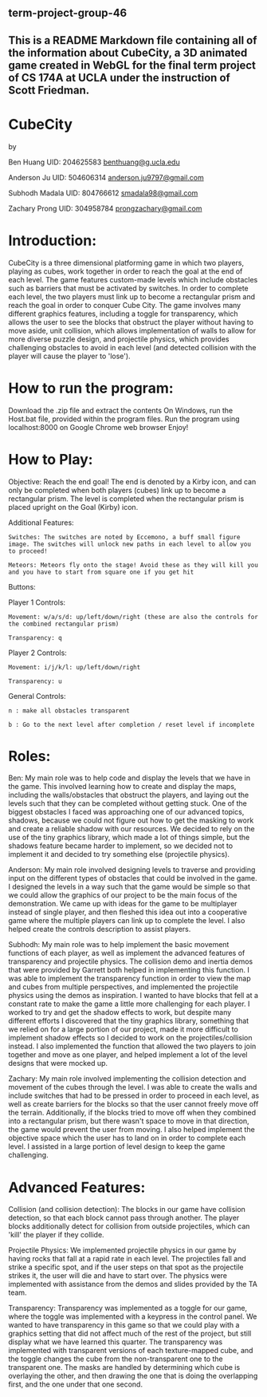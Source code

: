 ## term-project-group-46
## This is a README Markdown file containing all of the information about CubeCity, a 3D animated game created in WebGL for the final term project of CS 174A at UCLA under the instruction of Scott Friedman.

# CubeCity 

by 

Ben Huang UID: 204625583  benthuang@g.ucla.edu

Anderson Ju  UID: 504606314 anderson.ju9797@gmail.com

Subhodh Madala UID: 804766612 smadala98@gmail.com

Zachary Prong  UID: 304958784 prongzachary@gmail.com


# Introduction:

CubeCity is a three dimensional platforming game in which two players, playing as cubes, work together in order to reach the goal at the end of each level. The game features custom-made levels which include obstacles such as barriers that must be activated by switches. In order to complete each level, the two players must link up to become a rectangular prism and reach the goal in order to conquer Cube City. 
The game involves many different graphics features, including a toggle for transparency, which allows the user to see the blocks that obstruct the player without having to move aside, unit collision, which allows implementation of walls to allow for more diverse puzzle design, and projectile physics, which provides challenging obstacles to avoid in each level (and detected collision with the player will cause the player to 'lose').

# How to run the program:

Download the .zip file and extract the contents
On Windows, run the Host.bat file, provided within the program files. 
Run the program using localhost:8000 on Google Chrome web browser
Enjoy!


# How to Play: 


Objective: 
	Reach the end goal! The end is denoted by a Kirby icon, and can only be completed when both players (cubes) link up to become a rectangular prism. The level is completed when the rectangular prism is placed upright on the Goal (Kirby) icon. 

Additional Features: 

	Switches: The switches are noted by Eccemono, a buff small figure image. The switches will unlock new paths in each level to allow you to proceed!
	
	Meteors: Meteors fly onto the stage! Avoid these as they will kill you and you have to start from square one if you get hit
	
	
Buttons: 

Player 1 Controls:

	Movement: w/a/s/d: up/left/down/right (these are also the controls for the combined rectangular prism)
	
	Transparency: q
	
Player 2 Controls: 

	Movement: i/j/k/l: up/left/down/right
	
	Transparency: u
	
General Controls: 

	n : make all obstacles transparent
	
	b : Go to the next level after completion / reset level if incomplete


# Roles:

Ben: 
	My main role was to help code and display the levels that we have in the game. This involved learning how to create and display the maps, including the walls/obstacles that obstruct the players, and laying out the levels such that they can be completed without getting stuck. One of the biggest obstacles I faced was approaching one of our advanced topics, shadows, because we could not figure out how to get the masking to work and create a reliable shadow with our resources. We decided to rely on the use of the tiny graphics library, which made a lot of things simple, but the shadows feature became harder to implement, so we decided not to implement it and decided to try something else (projectile physics).

Anderson: 
	My main role involved designing levels to traverse and providing input on the different types of obstacles that could be involved in the game. I designed the levels in a way such that the game would be simple so that we could allow the graphics of our project to be the main focus of the demonstration. We came up with ideas for the game to be multiplayer instead of single player, and then fleshed this idea out into a cooperative game where the multiple players can link up to complete the level. I also helped create the controls description to assist players.

Subhodh:
	 My main role was to help implement the basic movement functions of each player, as well as implement the advanced features of transparency and projectile physics. The collision demo and inertia demos that were provided by Garrett both helped in implementing this function. I was able to implement the transparency function in order to view the map and cubes from multiple perspectives, and implemented the projectile physics using the demos as inspiration. I wanted to have blocks that fell at a constant rate to make the game a little more challenging for each player. I worked to try and get the shadow effects to work, but despite many different efforts I discovered that the tiny graphics library, something that we relied on for a large portion of our project, made it more difficult to implement shadow effects so I decided to work on the projectiles/collision instead. I also implemented the function that allowed the two players to join together and move as one player, and helped implement a lot of the level designs that were mocked up.

Zachary:
	 My main role involved implementing the collision detection and movement of the cubes through the level. I was able to create the walls and include switches that had to be pressed in order to proceed in each level, as well as create barriers for the blocks so that the user cannot freely move off the terrain. Additionally, if the blocks tried to move off when they combined into a rectangular prism, but there wasn't space to move in that direction, the game would prevent the user from moving. I also helped implement the objective space which the user has to land on in order to complete each level. I assisted in a large portion of level design to keep the game challenging. 




# Advanced Features:

Collision (and collision detection): 
	The blocks in our game have collision detection, so that each block cannot pass through another. The player blocks additionally detect for collision from outside projectiles, which can 'kill' the player if they collide. 

Projectile Physics: 
	We implemented projectile physics in our game by having rocks that fall at a rapid rate in each level. The projectiles fall and strike a specific spot, and if the user steps on that spot as the projectile strikes it, the user will die and have to start over. The physics were implemented with assistance from the demos and slides provided by the TA team.
 
Transparency: Transparency was implemented as a toggle for our game, where the toggle was implemented with a keypress in the control panel. We wanted to have transparency in this game so that we could play with a graphics setting that did not affect much of the rest of the project, but still display what we have learned this quarter. The transparency was implemented with transparent versions of each texture-mapped cube, and the toggle changes the cube from the non-transparent one to the transparent one. The masks are handled by determining which cube is overlaying the other, and then drawing the one that is doing the overlapping first, and the one under that one second.
